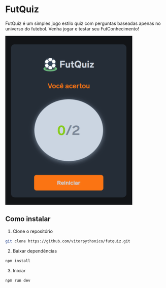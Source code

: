# FutQuiz
FutQuiz é um simples jogo estilo quiz com perguntas baseadas apenas no universo do futebol. Venha jogar e testar seu FutConhecimento!

![](screenshot.png)

## Como instalar
1. Clone o repositório
```bash
git clone https://github.com/vitorpythonico/futquiz.git
```

2. Baixar dependências
```bash
npm install
```

3. Iniciar
```bash
npm run dev
```
